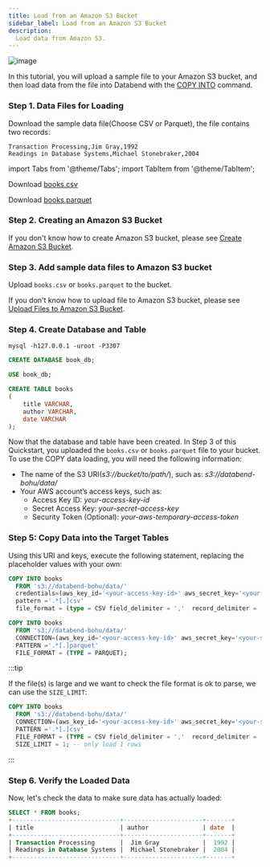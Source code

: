 ```yaml
---
title: Load from an Amazon S3 Bucket
sidebar_label: Load from an Amazon S3 Bucket
description:
  Load data from Amazon S3.
---
```


![image](/img/load/load-data-from-s3.png)

In this tutorial, you will upload a sample file to your Amazon S3 bucket, and then load data from the file into Databend with the [COPY INTO](../14-sql-commands/10-dml/dml-copy-into-table.md) command.

### Step 1. Data Files for Loading

Download the sample data file(Choose CSV or Parquet), the file contains two records:

```text
Transaction Processing,Jim Gray,1992
Readings in Database Systems,Michael Stonebraker,2004
```

import Tabs from '@theme/Tabs';
import TabItem from '@theme/TabItem';

<Tabs groupId="sample-data">

<TabItem value="csv" label="CSV">

Download [books.csv](https://datafuse-1253727613.cos.ap-hongkong.myqcloud.com/data/books.csv)

</TabItem>

<TabItem value="parquet" label="Parquet">

Download [books.parquet](https://datafuse-1253727613.cos.ap-hongkong.myqcloud.com/data/books.parquet)

</TabItem>

</Tabs>

### Step 2. Creating an Amazon S3 Bucket

If you don't know how to create Amazon S3 bucket, please see [Create Amazon S3 Bucket](https://docs.aws.amazon.com/AmazonS3/latest/userguide/create-bucket-overview.html).

### Step 3. Add sample data files to Amazon S3 bucket

Upload `books.csv` or `books.parquet` to the bucket.

If you don't know how to upload file to Amazon S3 bucket, please see [Upload Files to Amazon S3 Bucket](https://docs.aws.amazon.com/AmazonS3/latest/userguide/upload-objects.html).

### Step 4. Create Database and Table

```shell
mysql -h127.0.0.1 -uroot -P3307 
```

```sql
CREATE DATABASE book_db;
```

```sql
USE book_db;
```

```sql
CREATE TABLE books
(
    title VARCHAR,
    author VARCHAR,
    date VARCHAR
);
```

Now that the database and table have been created.
In Step 3 of this Quickstart, you uploaded the `books.csv` or `books.parquet` file to your bucket.
To use the COPY data loading, you will need the following information:

* The name of the S3 URI(*s3://bucket/to/path/*), such as: *s3://databend-bohu/data/*
* Your AWS account’s access keys, such as:
  * Access Key ID: *your-access-key-id*
  * Secret Access Key: *your-secret-access-key*
  * Security Token (Optional): *your-aws-temporary-access-token*

### Step 5: Copy Data into the Target Tables

Using this URI and keys, execute the following statement, replacing the placeholder values with your own:

<Tabs groupId="sample-data">

<TabItem value="csv" label="CSV">

```sql
COPY INTO books
  FROM 's3://databend-bohu/data/'
  credentials=(aws_key_id='<your-access-key-id>' aws_secret_key='<your-secret-access-key>' [aws_token='<your-aws-temporary-access-token>'])
  pattern ='.*[.]csv'
  file_format = (type = CSV field_delimiter = ','  record_delimiter = '\n' skip_header = 0);
```

</TabItem>

<TabItem value="parquet" label="Parquet">

```sql
COPY INTO books
  FROM 's3://databend-bohu/data/'
  CONNECTION=(aws_key_id='<your-access-key-id>' aws_secret_key='<your-secret-access-key>')
  PATTERN ='.*[.]parquet'
  FILE_FORMAT = (TYPE = PARQUET);
```

</TabItem>

</Tabs>

:::tip

If the file(s) is large and we want to check the file format is ok to parse, we can use the `SIZE_LIMIT`:

```sql
COPY INTO books
  FROM 's3://databend-bohu/data/'
  CONNECTION=(aws_key_id='<your-access-key-id>' aws_secret_key='<your-secret-access-key>')
  PATTERN ='.*[.]csv'
  FILE_FORMAT = (TYPE = CSV field_delimiter = ','  record_delimiter = '\n' skip_header = 0)
  SIZE_LIMIT = 1; -- only load 1 rows
```

:::

### Step 6. Verify the Loaded Data

Now, let's check the data to make sure data has actually loaded:

```sql
SELECT * FROM books;
+------------------------------+----------------------+-------+
| title                        | author               | date  |
+------------------------------+----------------------+-------+
| Transaction Processing       |  Jim Gray            |  1992 |
| Readings in Database Systems |  Michael Stonebraker |  2004 |
+------------------------------+----------------------+-------+
```